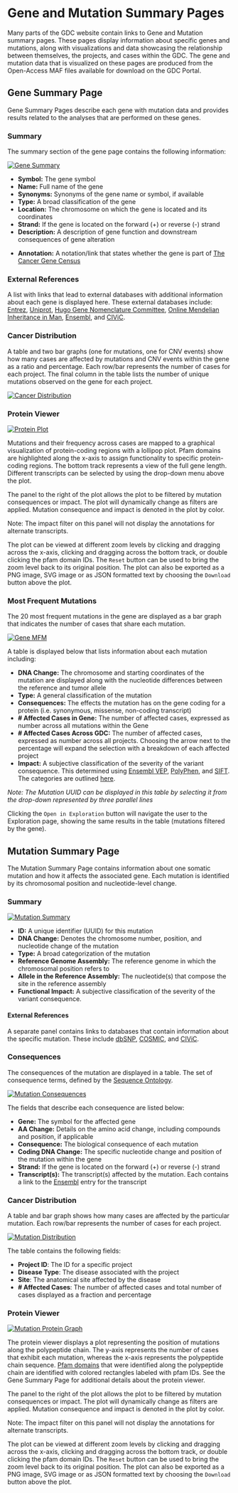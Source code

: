 # Gene and Mutation Summary Pages

Many parts of the GDC website contain links to Gene and Mutation summary pages. These pages display information about specific genes and mutations, along with visualizations and data showcasing the relationship between themselves, the projects, and cases within the GDC. The gene and mutation data that is visualized on these pages are produced from the Open-Access MAF files available for download on the GDC Portal.

## Gene Summary Page

Gene Summary Pages describe each gene with mutation data and provides results related to the analyses that are performed on these genes.

### Summary

The summary section of the gene page contains the following information:

[![Gene Summary](../images/GDC-Gene-Summary_v2.png)](../images/GDC-Gene-Summary_v2.png "Click to see the full image.")

- **Symbol:** The gene symbol
- **Name:** Full name of the gene
- **Synonyms:** Synonyms of the gene name or symbol, if available
- **Type:** A broad classification of the gene
- **Location:** The chromosome on which the gene is located and its coordinates
- **Strand:** If the gene is located on the forward (+) or reverse (-) strand
- **Description:** A description of gene function and downstream consequences of gene alteration

* **Annotation:** A notation/link that states whether the gene is part of [The Cancer Gene Census](http://cancer.sanger.ac.uk/census/)

### External References

A list with links that lead to external databases with additional information about each gene is displayed here. These external databases include: [Entrez](https://www.ncbi.nlm.nih.gov/gquery/), [Uniprot](http://www.uniprot.org/), [Hugo Gene Nomenclature Committee](http://www.genenames.org/), [Online Mendelian Inheritance in Man](https://www.omim.org/), [Ensembl](http://may2015.archive.ensembl.org/index.html), and [CIViC](https://civicdb.org/home).

### Cancer Distribution

A table and two bar graphs (one for mutations, one for CNV events) show how many cases are affected by mutations and CNV events within the gene as a ratio and percentage. Each row/bar represents the number of cases for each project. The final column in the table lists the number of unique mutations observed on the gene for each project.

[![Cancer Distribution](../images/GDC-Gene-CancerDist_v2.png)](../images/GDC-Gene-CancerDist_v2.png "Click to see the full image.")

### Protein Viewer

[![Protein Plot](../images/GDC-Gene-ProteinGraph.png)](../images/GDC-Gene-ProteinGraph.png "Click to see the full image.")

Mutations and their frequency across cases are mapped to a graphical visualization of protein-coding regions with a lollipop plot. Pfam domains are highlighted along the x-axis to assign functionality to specific protein-coding regions. The bottom track represents a view of the full gene length. Different transcripts can be selected by using the drop-down menu above the plot.

The panel to the right of the plot allows the plot to be filtered by mutation consequences or impact. The plot will dynamically change as filters are applied. Mutation consequence and impact is denoted in the plot by color.

Note: The impact filter on this panel will not display the annotations for alternate transcripts.

The plot can be viewed at different zoom levels by clicking and dragging across the x-axis, clicking and dragging across the bottom track, or double clicking the pfam domain IDs. The `Reset` button can be used to bring the zoom level back to its original position. The plot can also be exported as a PNG image, SVG image or as JSON formatted text by choosing the `Download` button above the plot.

### Most Frequent Mutations

The 20 most frequent mutations in the gene are displayed as a bar graph that indicates the number of cases that share each mutation.

[![Gene MFM](../images/GDC-Gene-MFM.png)](../images/GDC-Gene-MFM.png "Click to see the full image.")

A table is displayed below that lists information about each mutation including:

- **DNA Change:** The chromosome and starting coordinates of the mutation are displayed along with the nucleotide differences between the reference and tumor allele
- **Type:** A general classification of the mutation
- **Consequences:** The effects the mutation has on the gene coding for a protein (i.e. synonymous, missense, non-coding transcript)
- **# Affected Cases in Gene:** The number of affected cases, expressed as number across all mutations within the Gene
- **# Affected Cases Across GDC:** The number of affected cases, expressed as number across all projects. Choosing the arrow next to the percentage will expand the selection with a breakdown of each affected project
- **Impact:** A subjective classification of the severity of the variant consequence. This determined using [Ensembl VEP](http://www.ensembl.org/info/genome/variation/predicted_data.html), [PolyPhen](http://genetics.bwh.harvard.edu/pph/), and [SIFT](http://sift.jcvi.org/). The categories are outlined [here](https://docs.gdc.cancer.gov/Data/File_Formats/MAF_Format/#impact-categories).

_Note: The Mutation UUID can be displayed in this table by selecting it from the drop-down represented by three parallel lines_

Clicking the `Open in Exploration` button will navigate the user to the Exploration page, showing the same results in the table (mutations filtered by the gene).

## Mutation Summary Page

The Mutation Summary Page contains information about one somatic mutation and how it affects the associated gene. Each mutation is identified by its chromosomal position and nucleotide-level change.

### Summary

[![Mutation Summary](../images/GDC-Mutation-Summary_v2.png)](../images/GDC-Mutation-Summary_v2.png "Click to see the full image.")

- **ID:** A unique identifier (UUID) for this mutation
- **DNA Change:** Denotes the chromosome number, position, and nucleotide change of the mutation
- **Type:** A broad categorization of the mutation
- **Reference Genome Assembly:** The reference genome in which the chromosomal position refers to
- **Allele in the Reference Assembly:** The nucleotide(s) that compose the site in the reference assembly
- **Functional Impact:** A subjective classification of the severity of the variant consequence.

#### External References

A separate panel contains links to databases that contain information about the specific mutation. These include [dbSNP](https://www.ncbi.nlm.nih.gov/projects/SNP/), [COSMIC](http://cancer.sanger.ac.uk/cosmic), and [CIViC](https://civicdb.org/home).

### Consequences

The consequences of the mutation are displayed in a table. The set of consequence terms, defined by the [Sequence Ontology](http://www.sequenceontology.org).

[![Mutation Consequences](../images/GDC-Mutation-Consequences.png)](../images/GDC-Mutation-Consequences.png "Click to see the full image.")

The fields that describe each consequence are listed below:

- **Gene:** The symbol for the affected gene
- **AA Change:** Details on the amino acid change, including compounds and position, if applicable
- **Consequence:** The biological consequence of each mutation
- **Coding DNA Change:** The specific nucleotide change and position of the mutation within the gene
- **Strand:** If the gene is located on the forward (+) or reverse (-) strand
- **Transcript(s):** The transcript(s) affected by the mutation. Each contains a link to the [Ensembl](https://www.ensembl.org) entry for the transcript

### Cancer Distribution

A table and bar graph shows how many cases are affected by the particular mutation. Each row/bar represents the number of cases for each project.

[![Mutation Distribution](../images/GDC-Mutation-CancerDist.png)](../images/GDC-Mutation-CancerDist.png "Click to see the full image.")

The table contains the following fields:

- **Project ID**: The ID for a specific project
- **Disease Type**: The disease associated with the project
- **Site**: The anatomical site affected by the disease
- **# Affected Cases**: The number of affected cases and total number of cases displayed as a fraction and percentage

### Protein Viewer

[![Mutation Protein Graph](../images/GDC-Mutation-ProteinGraph.png)](../images/GDC-Mutation-ProteinGraph.png "Click to see the full image.")

The protein viewer displays a plot representing the position of mutations along the polypeptide chain. The y-axis represents the number of cases that exhibit each mutation, whereas the x-axis represents the polypeptide chain sequence. [Pfam domains](http://pfam.xfam.org/) that were identified along the polypeptide chain are identified with colored rectangles labeled with pfam IDs. See the Gene Summary Page for additional details about the protein viewer.

The panel to the right of the plot allows the plot to be filtered by mutation consequences or impact. The plot will dynamically change as filters are applied. Mutation consequence and impact is denoted in the plot by color.

Note: The impact filter on this panel will not display the annotations for alternate transcripts.

The plot can be viewed at different zoom levels by clicking and dragging across the x-axis, clicking and dragging across the bottom track, or double clicking the pfam domain IDs. The `Reset` button can be used to bring the zoom level back to its original position. The plot can also be exported as a PNG image, SVG image or as JSON formatted text by choosing the `Download` button above the plot.
